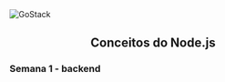 <img alt="GoStack" src="https://storage.googleapis.com/golden-wind/bootcamp-gostack/header-desafios.png" />

<h2 align="center">
  Conceitos do Node.js
</h2>

<h3>
  Semana 1 - backend
</h3>
